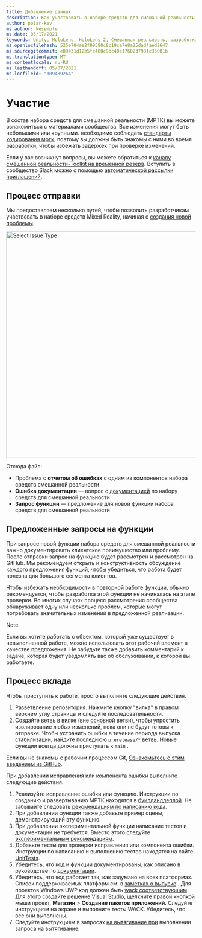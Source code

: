 ```yaml
---
title: Добавление данных
description: Как участвовать в наборе средств для смешанной реальности
author: polar-kev
ms.author: kesemple
ms.date: 03/17/2021
keywords: Unity, HoloLens, HoloLens 2, Смешанная реальность, разработка, МРТК, отчет об ошибках,
ms.openlocfilehash: 525e704ae2f09580c8c19ca7e8a25dad4aed2647
ms.sourcegitcommit: e89431d12b5fe480c9bc40e176023798fc35001b
ms.translationtype: MT
ms.contentlocale: ru-RU
ms.lasthandoff: 05/07/2021
ms.locfileid: "109489264"
---
```

# <a name="contributing"></a>Участие

В состав набора средств для смешанной реальности (МРТК) вы можете ознакомиться с материалами сообщества. Все изменения могут быть небольшими или крупными. необходимо соблюдать [стандарты кодирования мртк](coding-guidelines.md), поэтому вы должны быть знакомы с ними во время разработки, чтобы избежать задержек при проверке изменений.

Если у вас возникнут вопросы, вы можете обратиться к [каналу смешанной реальности-Toolkit на временной резерв](https://holodevelopers.slack.com/messages/C2H4HT858).
Вступить в сообщество Slack можно с помощью [автоматической рассылки приглашений](https://holodevelopersslack.azurewebsites.net/).

## <a name="submission-process"></a>Процесс отправки

Мы предоставляем несколько путей, чтобы позволить разработчикам участвовать в наборе средств Mixed Reality, начиная с [создания новой проблемы](https://github.com/Microsoft/MixedRealityToolkit-Unity/issues/new/choose).

<img src="../features/images/contributing/SelectIssueType.png" width="600" alt="Select Issue Type">

Отсюда файл:

- Проблема с **отчетом об ошибках** с одним из компонентов набора средств смешанной реальности
- **Ошибка документации** — вопрос с [документацией](https://microsoft.github.io/MixedRealityToolkit-Unity) по набору средств для смешанной реальности
- **Запрос функции** — предложение для новой функции набора средств для смешанной реальности

## <a name="proposing-feature-requests"></a>Предложенные запросы на функции

При запросе новой функции набора средств для смешанной реальности важно документировать клиентское преимущество или проблему. После отправки запрос на функцию будет рассмотрен и рассмотрен на GitHub. Мы рекомендуем открыть и конструктивность обсуждение каждого предложения функций, чтобы убедиться, что работа будет полезна для большого сегмента клиентов.

Чтобы избежать необходимости в повторной работе функции, обычно рекомендуется, чтобы разработка этой функции не начиналась на этапе проверки. Во многих случаях процесс рассмотрения сообщества обнаруживает одну или несколько проблем, которые могут потребовать значительных изменений в предложенной реализации.

> [!NOTE]
> Если вы хотите работать с объектом, который уже существует в невыполненной работе, можно использовать этот рабочий элемент в качестве предложения. Не забудьте также добавить комментарий к задаче, которая будет уведомлять вас об обслуживании, к которой вы работаете.

## <a name="contribution-process"></a>Процесс вклада

Чтобы приступить к работе, просто выполните следующие действия.

1. Разветвление репозитория. Нажмите кнопку "вилка" в правом верхнем углу страницы и следуйте последовательности.
1. Создайте ветвь в вилке (вне [основной](https://github.com/microsoft/mixedrealitytoolkit-unity/tree/main) ветви), чтобы упростить изолирование любых изменений, пока они не будут готовы к отправке. Чтобы устранить ошибки в течение периода выпуска стабилизации, найдите последнюю `prerelease/*` ветвь. Новые функции всегда должны приступать к `main` .

Если вы не знакомы с рабочим процессом Git, [Ознакомьтесь с этим введением из GitHub](https://guides.github.com/activities/hello-world/).

При добавлении исправления или компонента ошибки выполните следующие действия.

1. Реализуйте исправление ошибки или функцию. Инструкции по созданию и развертыванию МРТК находятся в [буилданддеплой](../updates-deployment/build-and-deploy.md). Не забывайте следовать [рекомендациям по написанию кода](../contributing/coding-guidelines.md).
1. При добавлении функции также добавьте пример сцены, демонстрирующий эту функцию.
1. При добавлении экспериментальной функции написание тестов и документации не требуется. Вместо этого следуйте [экспериментальным рекомендациям](../contributing/experimental-features.md).
1. Добавьте тесты для проверки исправления или компонента ошибки. Инструкции по написанию и выполнению тестов находятся на сайте [UnitTests](../contributing/unit-tests.md).
1. Убедитесь, что код и функции документированы, как описано в руководстве по [документации](../contributing/documentation-guide.md).
1. Убедитесь, что код работает так, как задумано на всех платформах. Список поддерживаемых платформ см. в [заметках о выпуске](../release-notes/mrtk-26-release-notes.md) . Для проектов Windows UWP код должен быть [wack соответствующим](https://developer.microsoft.com/windows/develop/app-certification-kit). Для этого создайте решение Visual Studio, щелкните правой кнопкой мыши проект, **Магазин**  >  **Создание пакетов приложений**. Следуйте инструкциям на экране и выполните тесты WACK. Убедитесь, что все они выполнены.
1. Следуйте инструкциям в запросах [на вытягивание при](../contributing/pull-requests.md) выполнении запроса на вытягивание.
